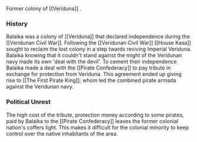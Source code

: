 Former colony of [[Veriduna]] .

### History
Balaika was a colony of [[Veriduna]] that declared independence during the [[Veridunan Civil War]]. Following the [[Veridunan Civil War]] [[House Kasa]] sought to reclaim the lost colony in a step twards reviving Imperial Veriduna. Balaika knowing that it couldn't stand against the might of the Veridunan navy made its own 'deal with  the devil'.
To cement their independence Balaika made a deal with the [[Pirate Confederacy]] to pay tribute in exchange for protection from Veriduna. This agreement ended up giving rise to [[The First Pirate King]]; whom led the combined pirate armada against the Veridunan navy.

### Political Unrest
The high cost of the tribute, protection money according to some pirates, paid by Balaika to the [[Pirate Confederacy]] leaves the former colonial nation's coffers light. This makes it difficult for the colonial minority to keep control over the native inhabitants of the area.